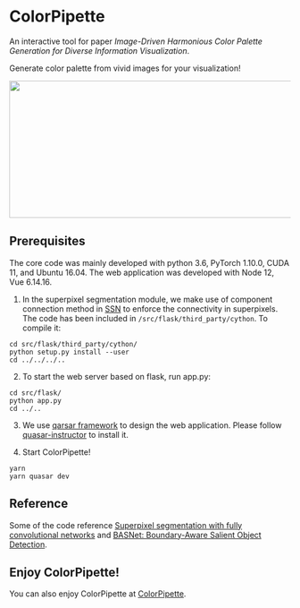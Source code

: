 # ColorPipette

An interactive tool for paper *Image-Driven Harmonious Color Palette Generation for Diverse Information Visualization*.

Generate color palette from vivid images for your visualization!

<img src="https://i.postimg.cc/X71zZt1S/image.png" width=550 height=245>

## Prerequisites
The core code was mainly developed with python 3.6, PyTorch 1.10.0, CUDA 11, and Ubuntu 16.04.
The web application was developed with Node 12, Vue 6.14.16.

1. In the superpixel segmentation module, we make use of component connection method in [SSN](http://github.com/NVlabs/ssn_superpixels) to enforce the connectivity in superpixels. The code has been included in ```/src/flask/third_party/cython```. To compile it:
```
cd src/flask/third_party/cython/
python setup.py install --user
cd ../../../..
```

2. To start the web server based on flask, run app.py:
```
cd src/flask/
python app.py
cd ../..
```

3. We use [qarsar framework](https://quasar.dev/) to design the web application. Please follow [quasar-instructor](https://quasar.dev/start/quasar-cli) to install it.

4. Start ColorPipette!
```
yarn
yarn quasar dev
```

## Reference
Some of the code reference [Superpixel segmentation with fully convolutional networks](https://github.com/fuy34/superpixel_fcn) and [BASNet: Boundary-Aware Salient Object Detection](https://github.com/xuebinqin/BASNet).

## Enjoy ColorPipette!
You can also enjoy ColorPipette at [ColorPipette](http://47.243.22.82:8080).
